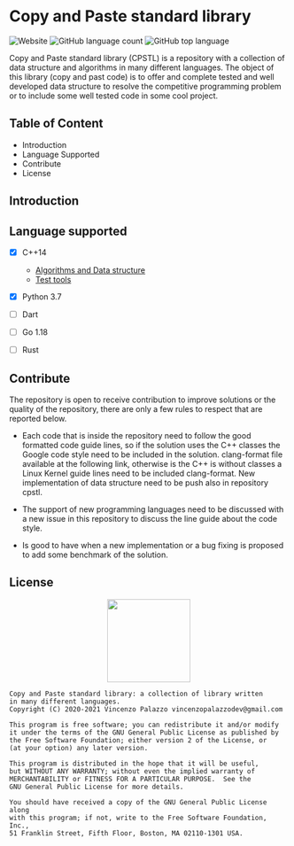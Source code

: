 # Copy and Paste standard library

![Website](https://img.shields.io/website?style=for-the-badge&up_message=online&url=https%3A%2F%2Fvincenzopalazzo.github.io%2Fcpstl%2F)
![GitHub language count](https://img.shields.io/github/languages/count/vincenzopalazzo/cpstl?style=for-the-badge)
![GitHub top language](https://img.shields.io/github/languages/top/vincenzopalazzo/cpstl?style=for-the-badge)

Copy and Paste standard library (CPSTL) is a repository with a
collection of data structure and algorithms in many different languages.
The object of this library (copy and past code) is to offer and complete tested
and well developed data structure to resolve the competitive programming problem or
to include some well tested code in some cool project.

## Table of Content

- Introduction
- Language Supported
- Contribute
- License

## Introduction

## Language supported 
 
- [X] C++14
  - [Algorithms and Data structure](https://vincenzopalazzo.github.io/cpstl/cpp)
  - [Test tools](https://github.com/vincenzopalazzo/cpstl/tree/master/cpp/utils/test)
- [X] Python 3.7
- [ ] Dart
- [ ] Go 1.18
- [ ] Rust


## Contribute
The repository is open to receive contribution to improve solutions or the quality of the repository, there are only a few rules to respect that are reported below.

- Each code that is inside the repository need to follow the good formatted code guide lines, so if the solution uses the C++ classes the Google code style need to be included in the solution. clang-format file available at the following link, otherwise is the C++ is without classes a Linux Kernel guide lines need to be included clang-format.
New implementation of data structure need to be push also in repository cpstl.

- The support of new programming languages need to be discussed with a new issue in this repository to discuss the line guide about the code style.

- Is good to have when a new implementation or a bug fixing is proposed to add some benchmark of the solution.

## License

<div align="center">
  <img src="https://opensource.org/files/osi_keyhole_300X300_90ppi_0.png" width="150" height="150"/>
</div>

    Copy and Paste standard library: a collection of library written 
    in many different languages.
    Copyright (C) 2020-2021 Vincenzo Palazzo vincenzopalazzodev@gmail.com

    This program is free software; you can redistribute it and/or modify
    it under the terms of the GNU General Public License as published by
    the Free Software Foundation; either version 2 of the License, or
    (at your option) any later version.

    This program is distributed in the hope that it will be useful,
    but WITHOUT ANY WARRANTY; without even the implied warranty of
    MERCHANTABILITY or FITNESS FOR A PARTICULAR PURPOSE.  See the
    GNU General Public License for more details.

    You should have received a copy of the GNU General Public License along
    with this program; if not, write to the Free Software Foundation, Inc.,
    51 Franklin Street, Fifth Floor, Boston, MA 02110-1301 USA.
